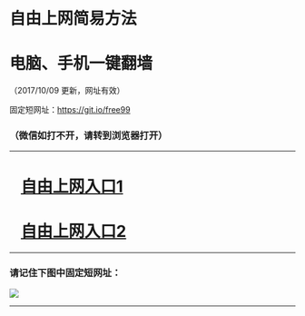 ﻿# 自由上网简易方法

# 电脑、手机一键翻墙

（2017/10/09 更新，网址有效）

固定短网址：https://git.io/free99

### （微信如打不开，请转到浏览器打开）


***





# &nbsp;&nbsp; <a href="http://ft424520416.fwq-tz-1001.info/fwqtz01.html?t=100900126523 " target="_blank">自由上网入口1</a>
# &nbsp;&nbsp; <a href="http://ft594826803.fwq-tz-1002.info/fwqtz02.html?t=100900119196 " target="_blank">自由上网入口2</a>
***

### 请记住下图中固定短网址：

<img src="https://s3-us-west-2.amazonaws.com/fwq-1001/yjfq-20170905okok.png" /> 


***

